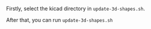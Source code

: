 Firstly, select the kicad directory in `update-3d-shapes.sh`.

After that, you can run `update-3d-shapes.sh`
